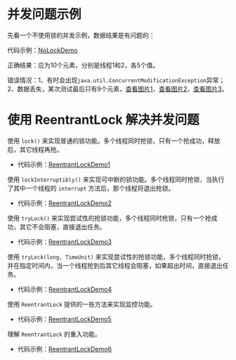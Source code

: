 并发问题示例
=====================

先看一个不使用锁的并发示例，数据结果是有问题的：

代码示例：[NoLockDemo](src/main/java/hellojava/concurrent/lesson01/NoLockDemo.java)

正确结果：应为10个元素，分别是线程1和2，各5个值。

错误情况：1、有时会出现`java.util.ConcurrentModificationException`异常；2、数据丢失，某次测试最后只有9个元素，[查看图片1](doc/NoLockDemoError1.PNG)，[查看图片2](doc/NoLockDemoError2.PNG)，[查看图片3](doc/NoLockDemoError3.PNG)。

使用 ReentrantLock 解决并发问题
=====================

使用 `lock()` 来实现普通的锁功能。多个线程同时抢锁，只有一个抢成功，释放后，其它线程再抢。

- 代码示例：[ReentrantLockDemo1](src/main/java/hellojava/concurrent/lesson01/reentrant/ReentrantLockDemo1.java)

使用 `lockInterruptibly()` 来实现可中断的锁功能。多个线程同时抢锁，当执行了其中一个线程的 `interrupt` 方法后，那个线程将退出抢锁。

- 代码示例：[ReentrantLockDemo2](src/main/java/hellojava/concurrent/lesson01/reentrant/ReentrantLockDemo2.java)

使用 `tryLock()` 来实现尝试性的抢锁功能，多个线程同时抢锁，只有一个抢成功，其它不会阻塞，直接退出任务。

- 代码示例：[ReentrantLockDemo3](src/main/java/hellojava/concurrent/lesson01/reentrant/ReentrantLockDemo3.java)

使用 `tryLock(long, TimeUnit)` 来实现尝试性的抢锁功能，多个线程同时抢锁，并在指定时间内，当一个线程抢到后其它线程会阻塞，如果超出时间，直接退出任务。

- 代码示例：[ReentrantLockDemo4](src/main/java/hellojava/concurrent/lesson01/reentrant/ReentrantLockDemo4.java)

使用 `ReentrantLock` 提供的一些方法来实现监控功能。

- 代码示例：[ReentrantLockDemo5](src/main/java/hellojava/concurrent/lesson01/reentrant/ReentrantLockDemo5.java)

理解 `ReentrantLock` 的重入功能。

- 代码示例：[ReentrantLockDemo6](src/main/java/hellojava/concurrent/lesson01/reentrant/ReentrantLockDemo6.java)

